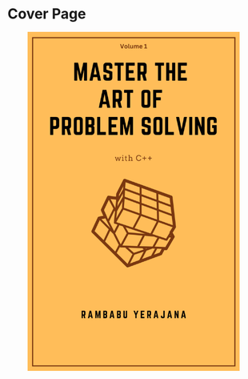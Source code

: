 # Cover Page

<figure><img src=".gitbook/assets/master the art of problem solving.png" alt=""><figcaption></figcaption></figure>
